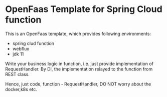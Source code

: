 # OpenFaas Template for Spring Cloud function

This is an OpenFaas template, which provides following environments:

- spring clud function
- webflux
- jdk 11

Write your business logic in function, i.e. just provide implementation of RequestHandler. By DI, the implementation
relayed to the function from REST class.

Hence, just code, function - RequestHandler, DO NOT worry about the docker,k8s etc.